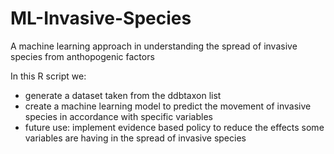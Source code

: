 # ML-Invasive-Species
A machine learning approach in understanding the spread of invasive species from anthopogenic factors

In this R script we:
-  generate a dataset taken from the ddbtaxon list
- create a machine learning model to predict the movement of invasive species in accordance with specific variables
- future use: implement evidence based policy to reduce the effects some variables are having in the spread of invasive species
